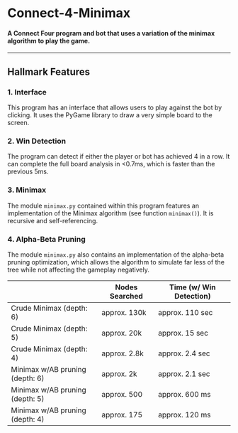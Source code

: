 # Connect-4-Minimax
#### A Connect Four program and bot that uses a variation of the minimax algorithm to play the game.
---

## Hallmark Features
### 1. Interface
This program has an interface that allows users to play against the bot by clicking. It uses the PyGame library to draw a very simple board to the screen.

### 2. Win Detection
The program can detect if either the player or bot has achieved 4 in a row. It can complete the full board analysis in <0.7ms, which is faster than the previous 5ms.

### 3. Minimax
The module `minimax.py` contained within this program features an implementation of the Minimax algorithm (see function `minimax()`). It is recursive and self-referencing.

### 4. Alpha-Beta Pruning
The module `minimax.py` also contains an implementation of the alpha-beta pruning optimization, which allows the algorithm to simulate far less of the tree while not affecting the gameplay negatively. 

|                                  |Nodes Searched|Time (w/ Win Detection)|
|---                               |---           |---                    |
|Crude Minimax (depth: 6)          |approx. 130k  |approx. 110 sec        |
|Crude Minimax (depth: 5)          |approx. 20k   |approx. 15 sec         |
|Crude Minimax (depth: 4)          |approx. 2.8k  |approx. 2.4 sec        |
|Minimax w/AB pruning (depth: 6)   |approx. 2k    |approx. 2.1 sec        |
|Minimax w/AB pruning (depth: 5)   |approx. 500   |approx. 600 ms         |
|Minimax w/AB pruning (depth: 4)   |approx. 175   |approx. 120 ms         |
